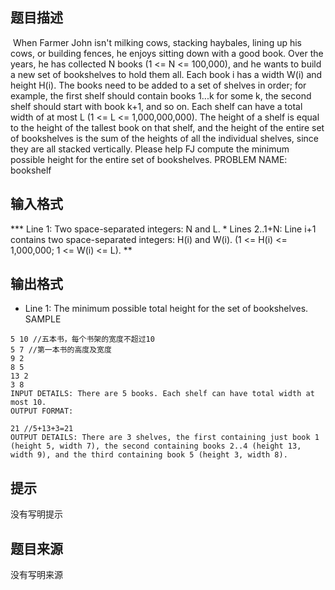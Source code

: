 


## 题目描述
 When Farmer John isn't milking cows, stacking haybales, lining up his cows, or building fences, he enjoys sitting down with a good book. Over the years, he has collected N books (1 <= N <= 100,000), and he wants to build a new set of bookshelves to hold them all. Each book i has a width W(i) and height H(i). The books need to be added to a set of shelves in order; for example, the first shelf should contain books 1...k for some k, the second shelf should start with book k+1, and so on. Each shelf can have a total width of at most L (1 <= L <= 1,000,000,000). The height of a shelf is equal to the height of the tallest book on that shelf, and the height of the entire set of bookshelves is the sum of the heights of all the individual shelves, since they are all stacked vertically. Please help FJ compute the minimum possible height for the entire set of bookshelves. PROBLEM NAME: bookshelf 
## 输入格式
*** Line 1: Two space-separated integers: N and L. * Lines 2..1+N: Line i+1 contains two space-separated integers: H(i) and W(i). (1 <= H(i) <= 1,000,000; 1 <= W(i) <= L). ** 
## 输出格式
* Line 1: The minimum possible total height for the set of bookshelves. SAMPLE

```input1
5 10 //五本书，每个书架的宽度不超过10
5 7 //第一本书的高度及宽度
9 2
8 5
13 2
3 8 
INPUT DETAILS: There are 5 books. Each shelf can have total width at most 10. 
OUTPUT FORMAT:

```
```output1
21 //5+13+3=21
OUTPUT DETAILS: There are 3 shelves, the first containing just book 1 (height 5, width 7), the second containing books 2..4 (height 13, width 9), and the third containing book 5 (height 3, width 8).
```

## 提示
没有写明提示
## 题目来源
没有写明来源


